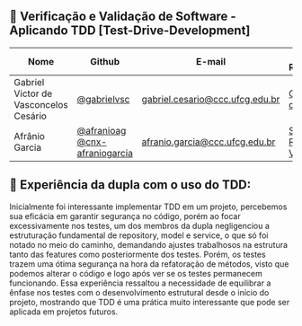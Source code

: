 ## 📁 Verificação e Validação de Software - Aplicando TDD [Test-Drive-Development]

| Nome | Github |E-mail | Projeto Responsável |
| --- | --- | --- | --- |
| Gabriel Victor de Vasconcelos Cesário | [@gabrielvsc](https://github.com/gabrielvsc) | gabriel.cesario@ccc.ufcg.edu.br | [Gerenciador de Tarefas](https://github.com/gabrielvsc/vv-aplicando-tdd/tree/master/gerenciadordetarefas) |
| Afrânio Garcia | [@afranioag](https://github.com/afranioag) [@cnx-afraniogarcia](https://github.com/cnx-afraniogarcia) | afranio.garcia@ccc.ufcg.edu.br | [Sistema de Reserva de Voo](https://github.com/gabrielvsc/vv-aplicando-tdd/tree/master/sistemaVoo) | 

## 📝 Experiência da dupla com o uso do TDD:
Inicialmente foi interessante implementar TDD em um projeto, percebemos sua eficácia em garantir segurança no código, porém ao focar excessivamente nos testes, um dos membros da dupla negligenciou a estruturação fundamental de repository, model e service, o que só foi notado no meio do caminho, demandando ajustes trabalhosos na estrutura tanto das features como posteriormente dos testes. Porém, os testes trazem uma ótima segurança na hora da refatoração de métodos, visto que podemos alterar o código e logo após ver se os testes permanecem funcionando. Essa experiência ressaltou a necessidade de equilibrar a ênfase nos testes com o desenvolvimento estrutural desde o início do projeto, mostrando que TDD é uma prática muito interessante que pode ser aplicada em projetos futuros.

